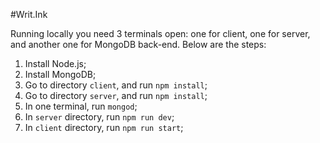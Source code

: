 #Writ.Ink

Running locally you need 3 terminals open: one for client, one for server, and another one for MongoDB back-end. Below are the steps:

1. Install Node.js;
2. Install MongoDB;
4. Go to directory `client`, and run `npm install`;
5. Go to directory `server`, and run `npm install`;
6. In one terminal, run `mongod`;
7. In `server` directory, run `npm run dev`;
8. In `client` directory, run `npm run start`;



